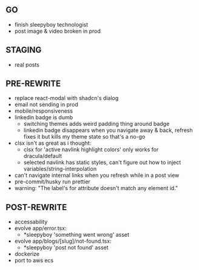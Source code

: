 ## GO
- finish sleepyboy technologist
- post image & video broken in prod

## STAGING
- real posts

## PRE-REWRITE
- replace react-modal with shadcn's dialog
- email not sending in prod
- mobile/responsiveness
- linkedin badge is dumb
  - switching themes adds weird padding thing around badge
  - linkedin badge disappears when you navigate away & back, refresh fixes it but kills my theme state so that's a no-go
- clsx isn't as great as i thought:
  - clsx for 'active navlink highlight colors' only works for dracula/default
  - selected navlink has static styles, can't figure out how to inject variables/string-interpolation
- can't navigate internal links when you refresh while in a post view
- pre-commit/husky run prettier
- warning: "The label's for attribute doesn't match any element id."

## POST-REWRITE
- accessability
- evolve app/error.tsx:
  - *sleepyboy 'something went wrong' asset
- evolve app/blogs/[slug]/not-found.tsx:
  - *sleepyboy 'post not found' asset
- dockerize
- port to aws ecs